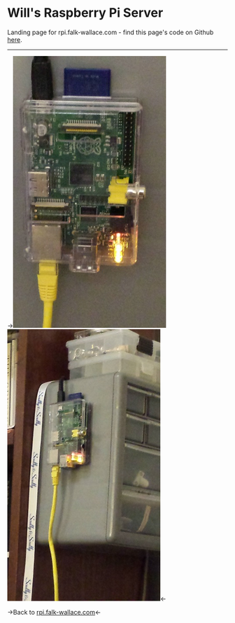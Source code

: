 Will's Raspberry Pi Server
==========================

Landing page for rpi.falk-wallace.com - find this page's code on Github [here](https://github.com/wfalkwallace/rpi_homepage).

---

->[![raspberry pi server](img/rpi-server_small.jpg "The RPI")](img/rpi-server.jpg)
[![rpi server on the wall](img/rpi-in-place_small.jpg "The Server in place")](img/rpi-in-place.jpg)<-

->Back to [rpi.falk-wallace.com](rpi.falk-wallace.com)<-